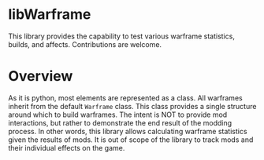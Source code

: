 # libWarframe

This library provides the capability to test various warframe statistics,
builds, and affects. Contributions are welcome.

# Overview

As it is python, most elements are represented as a class. All warframes
inherit from the default `Warframe` class. This class provides a single
structure around which to build warframes. The intent is NOT to provide mod
interactions, but rather to demonstrate the end result of the modding process.
In other words, this library allows calculating warframe statistics given the
results of mods. It is out of scope of the library to track mods and their
individual effects on the game.


